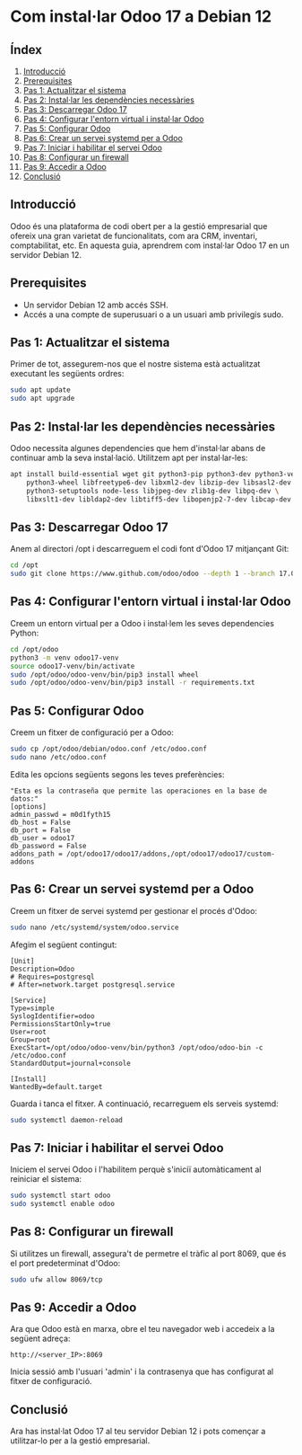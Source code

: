 # Com instal·lar Odoo 17 a Debian 12
## Índex
1. [Introducció](#introducció)
2. [Prerequisites](#prerequisites)
3. [Pas 1: Actualitzar el sistema](#pas-1-actualitzar-el-sistema)
4. [Pas 2: Instal·lar les dependències necessàries](#pas-2-installar-les-depend%C3%A8ncies-necess%C3%A0ries)
5. [Pas 3: Descarregar Odoo 17](#pas-3-descarregar-odoo-17)
6. [Pas 4: Configurar l'entorn virtual i instal·lar Odoo](#pas-4-configurar-lentorn-virtual-i-installar-odoo)
7. [Pas 5: Configurar Odoo](#pas-5-configurar-odoo)
8. [Pas 6: Crear un servei systemd per a Odoo](#pas-6-crear-un-servei-systemd-per-a-odoo)
9. [Pas 7: Iniciar i habilitar el servei Odoo](#pas-7-iniciar-i-habilitar-el-servei-odoo)
10. [Pas 8: Configurar un firewall](#pas-8-configurar-un-firewall)
11. [Pas 9: Accedir a Odoo](#pas-9-accedir-a-odoo)
12. [Conclusió](#conclusió)
    
    
## Introducció
Odoo és una plataforma de codi obert per a la gestió empresarial que ofereix una gran varietat de funcionalitats, com ara CRM, inventari, comptabilitat, etc. En aquesta guia, aprendrem com instal·lar Odoo 17 en un servidor Debian 12.

## Prerequisites
- Un servidor Debian 12 amb accés SSH.
- Accés a una compte de superusuari o a un usuari amb privilegis sudo.

## Pas 1: Actualitzar el sistema
Primer de tot, assegurem-nos que el nostre sistema està actualitzat executant les següents ordres:

```bash
sudo apt update
sudo apt upgrade
```

## Pas 2: Instal·lar les dependències necessàries
Odoo necessita algunes dependencies que hem d'instal·lar abans de continuar amb la seva instal·lació. Utilitzem apt per instal·lar-les:

```bash
apt install build-essential wget git python3-pip python3-dev python3-venv \
    python3-wheel libfreetype6-dev libxml2-dev libzip-dev libsasl2-dev \
    python3-setuptools node-less libjpeg-dev zlib1g-dev libpq-dev \
    libxslt1-dev libldap2-dev libtiff5-dev libopenjp2-7-dev libcap-dev \            postgresql
```

## Pas 3: Descarregar Odoo 17
Anem al directori /opt i descarreguem el codi font d'Odoo 17 mitjançant Git:

```bash
cd /opt
sudo git clone https://www.github.com/odoo/odoo --depth 1 --branch 17.0 --single-branch
```

## Pas 4: Configurar l'entorn virtual i instal·lar Odoo
Creem un entorn virtual per a Odoo i instal·lem les seves dependencies Python:

```bash
cd /opt/odoo
python3 -m venv odoo17-venv
source odoo17-venv/bin/activate
sudo /opt/odoo/odoo-venv/bin/pip3 install wheel
sudo /opt/odoo/odoo-venv/bin/pip3 install -r requirements.txt
```

## Pas 5: Configurar Odoo
Creem un fitxer de configuració per a Odoo:

```bash
sudo cp /opt/odoo/debian/odoo.conf /etc/odoo.conf
sudo nano /etc/odoo.conf
```

Edita les opcions següents segons les teves preferències:

```plaintext
"Esta es la contraseña que permite las operaciones en la base de datos:"
[options]
admin_passwd = m0d1fyth15
db_host = False
db_port = False
db_user = odoo17
db_password = False
addons_path = /opt/odoo17/odoo17/addons,/opt/odoo17/odoo17/custom-addons
```

## Pas 6: Crear un servei systemd per a Odoo
Creem un fitxer de servei systemd per gestionar el procés d'Odoo:

```bash
sudo nano /etc/systemd/system/odoo.service
```

Afegim el següent contingut:

```plaintext
[Unit]
Description=Odoo
# Requires=postgresql
# After=network.target postgresql.service

[Service]
Type=simple
SyslogIdentifier=odoo
PermissionsStartOnly=true
User=root
Group=root
ExecStart=/opt/odoo/odoo-venv/bin/python3 /opt/odoo/odoo-bin -c /etc/odoo.conf
StandardOutput=journal+console

[Install]
WantedBy=default.target
```

Guarda i tanca el fitxer. A continuació, recarreguem els serveis systemd:

```bash
sudo systemctl daemon-reload
```

## Pas 7: Iniciar i habilitar el servei Odoo
Iniciem el servei Odoo i l'habilitem perquè s'iniciï automàticament al reiniciar el sistema:

```bash
sudo systemctl start odoo
sudo systemctl enable odoo
```

## Pas 8: Configurar un firewall
Si utilitzes un firewall, assegura't de permetre el tràfic al port 8069, que és el port predeterminat d'Odoo:

```bash
sudo ufw allow 8069/tcp
```

## Pas 9: Accedir a Odoo
Ara que Odoo està en marxa, obre el teu navegador web i accedeix a la següent adreça:

```
http://<server_IP>:8069
```

Inicia sessió amb l'usuari 'admin' i la contrasenya que has configurat al fitxer de configuració.

## Conclusió
Ara has instal·lat Odoo 17 al teu servidor Debian 12 i pots començar a utilitzar-lo per a la gestió empresarial.
